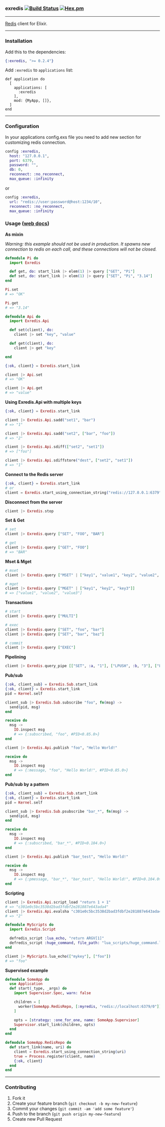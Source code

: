 ### exredis [![Build Status](https://img.shields.io/travis/artemeff/exredis.svg)](https://travis-ci.org/artemeff/exredis) [![Hex.pm](https://img.shields.io/hexpm/v/exredis.svg)](https://hex.pm/packages/exredis)

---

[Redis](http://redis.io) client for Elixir.

---

### Installation

Add this to the dependencies:

```elixir
{:exredis, ">= 0.2.4"}
```

Add `:exredis` to `applications` list:
```
def application do
  [
    applications: [
      :exredis
    ],
    mod: {MyApp, []},
  ]
end
```

---

### Configuration

In your applications config.exs file you need to add new section for customizing redis connection.

```elixir
config :exredis,
  host: "127.0.0.1",
  port: 6379,
  password: "",
  db: 0,
  reconnect: :no_reconnect,
  max_queue: :infinity
```

or

```elixir
config :exredis,
  url: "redis://user:password@host:1234/10",
  reconnect: :no_reconnect,
  max_queue: :infinity
```

### Usage ([web docs](http://hexdocs.pm/exredis/))

__As mixin__

*Warning: this example should not be used in production. It spawns new connection to redis on each call, and these connections will not be closed.*

```elixir
defmodule Pi do
  import Exredis

  def get, do: start_link |> elem(1) |> query ["GET", "Pi"]
  def set, do: start_link |> elem(1) |> query ["SET", "Pi", "3.14"]
end

Pi.set
# => "OK"

Pi.get
# => "3.14"
```

```elixir
defmodule Api do
  import Exredis.Api

  def set(client), do:
    client |> set "key", "value"

  def get(client), do:
    client |> get "key"

end

{:ok, client} = Exredis.start_link

client |> Api.set
# => "OK"

client |> Api.get
# => "value"
```

__Using Exredis.Api with multiple keys__

``` elixir
{:ok, client} = Exredis.start_link

client |> Exredis.Api.sadd("set1", "bar")
# => "1"

client |> Exredis.Api.sadd("set2", ["bar", "foo"])
# => "2"

client |> Exredis.Api.sdiff(["set2", "set1"])
# => ["foo"]

client |> Exredis.Api.sdiffstore("dest", ["set2", "set1"])
# => "1"
```

__Connect to the Redis server__

```elixir
{:ok, client} = Exredis.start_link
# or
client = Exredis.start_using_connection_string("redis://127.0.0.1:6379")
```

__Disconnect from the server__

```elixir
client |> Exredis.stop
```

__Set & Get__

```elixir
# set
client |> Exredis.query ["SET", "FOO", "BAR"]

# get
client |> Exredis.query ["GET", "FOO"]
# => "BAR"
```

__Mset & Mget__

```elixir
# mset
client |> Exredis.query ["MSET" | ["key1", "value1", "key2", "value2", "key3", "value3"]]

# mget
client |> Exredis.query ["MGET" | ["key1", "key2", "key3"]]
# => ["value1", "value2", "value3"]
```

__Transactions__

```elixir
# start
client |> Exredis.query ["MULTI"]

# exec
client |> Exredis.query ["SET", "foo", "bar"]
client |> Exredis.query ["SET", "bar", "baz"]

# commit
client |> Exredis.query ["EXEC"]
```

__Pipelining__

```elixir
client |> Exredis.query_pipe [["SET", :a, "1"], ["LPUSH", :b, "3"], ["LPUSH", :b, "2"]]
```

__Pub/sub__

```elixir
{:ok, client_sub} = Exredis.Sub.start_link
{:ok, client} = Exredis.start_link
pid = Kernel.self

client_sub |> Exredis.Sub.subscribe "foo", fn(msg) ->
  send(pid, msg)
end

receive do
  msg ->
    IO.inspect msg
    # => {:subscribed, "foo", #PID<0.85.0>}
end

client |> Exredis.Api.publish "foo", "Hello World!"

receive do
  msg ->
    IO.inspect msg
    # => {:message, "foo", "Hello World!", #PID<0.85.0>}
end
```

__Pub/sub by a pattern__

```elixir
{:ok, client_sub} = Exredis.Sub.start_link
{:ok, client} = Exredis.start_link
pid = Kernel.self

client_sub |> Exredis.Sub.psubscribe "bar_*", fn(msg) ->
  send(pid, msg)
end

receive do
  msg ->
    IO.inspect msg
    # => {:subscribed, "bar_*", #PID<0.104.0>}
end

client |> Exredis.Api.publish "bar_test", "Hello World!"

receive do
  msg ->
    IO.inspect msg
    # => {:pmessage, "bar_*", "bar_test", "Hello World!", #PID<0.104.0>}
end
```

__Scripting__

```elixir
client |> Exredis.Api.script_load "return 1 + 1"
# => "c301e0c5bc3538d2bad3fdbf2e281887e643ada4"
client |> Exredis.Api.evalsha "c301e0c5bc3538d2bad3fdbf2e281887e643ada4", 0, ["key1"], ["argv1"]
# => "2"

defmodule MyScripts do
  import Exredis.Script

  defredis_script :lua_echo, "return ARGV[1]"
  defredis_script :huge_command, file_path: "lua_scripts/huge_command.lua"
end

client |> MyScripts.lua_echo(["mykey"], ["foo"])
# => "foo"
```

__Supervised example__

```elixir
defmodule SomeApp do
  use Application
  def start(_type, _args) do
    import Supervisor.Spec, warn: false

    children = [
      worker(SomeApp.RedisRepo, [:myredis, "redis://localhost:6379/0"]),
    ]

    opts = [strategy: :one_for_one, name: SomeApp.Supervisor]
    Supervisor.start_link(children, opts)
  end
end

defmodule SomeApp.RedisRepo do
  def start_link(name, uri) do
    client = Exredis.start_using_connection_string(uri)
    true = Process.register(client, name)
    {:ok, client}
  end
end

```
---

### Contributing

1. Fork it
2. Create your feature branch (`git checkout -b my-new-feature`)
3. Commit your changes (`git commit -am 'add some feature'`)
4. Push to the branch (`git push origin my-new-feature`)
5. Create new Pull Request
